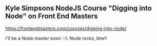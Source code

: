 ## Kyle Simpsons NodeJS Course "Digging into Node" on Front End Masters

https://frontendmasters.com/courses/digging-into-node/

I'll be a Node master soon :-). Node rocks, btw!!
